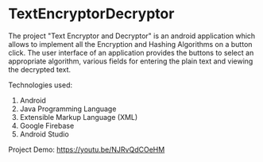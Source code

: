 # TextEncryptorDecryptor
The project "Text Encryptor and Decryptor" is an android application which allows to implement all the Encryption and Hashing Algorithms on a button click. The user interface of an application provides the buttons to select an appropriate algorithm, various fields for entering the plain text and viewing the decrypted text.

Technologies used:
1) Android 
2) Java Programming Language
3) Extensible Markup Language (XML)
4) Google Firebase
5) Android Studio

Project Demo: https://youtu.be/NJRvQdCOeHM
